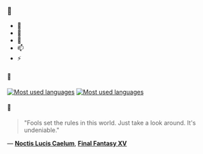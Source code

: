### 👋

- 🔭
- 🌱
- 💬
- 📫
- ⚡

#### 🧏

[![Most used languages](https://github-readme-stats-aynah.vercel.app/api/top-langs/?username=aynh&theme=solarized-dark&langs_count=6&layout=compact&hide_title=true)](https://github.com/anuraghazra/github-readme-stats#gh-dark-mode-only)
[![Most used languages](https://github-readme-stats-aynah.vercel.app/api/top-langs/?username=aynh&theme=solarized-light&langs_count=6&layout=compact&hide_title=true)](https://github.com/anuraghazra/github-readme-stats#gh-light-mode-only)

#### 💬

> "Fools set the rules in this world. Just take a look around. It's undeniable."

&mdash; [**Noctis Lucis Caelum**](https://myanimelist.net/character.php?q=Noctis%20Lucis%20Caelum&cat=character), [**Final Fantasy XV**](https://myanimelist.net/search/all?q=Final%20Fantasy%20XV&cat=all)
